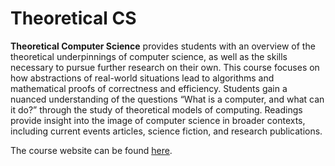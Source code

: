 # Theoretical CS
**Theoretical Computer Science** provides students with an overview of the theoretical underpinnings of computer science, as well as the skills necessary to pursue further research on their own. This course focuses on how  abstractions of real-world situations lead to algorithms and mathematical proofs of correctness and efficiency. Students gain a nuanced understanding of the questions “What is a computer, and what can it do?” through the study of theoretical models of computing. Readings provide insight into the image of computer science in broader contexts, including current events articles, science fiction, and research publications.

The course website can be found [here](https://lee-edu.github.io/theoreticalcs).